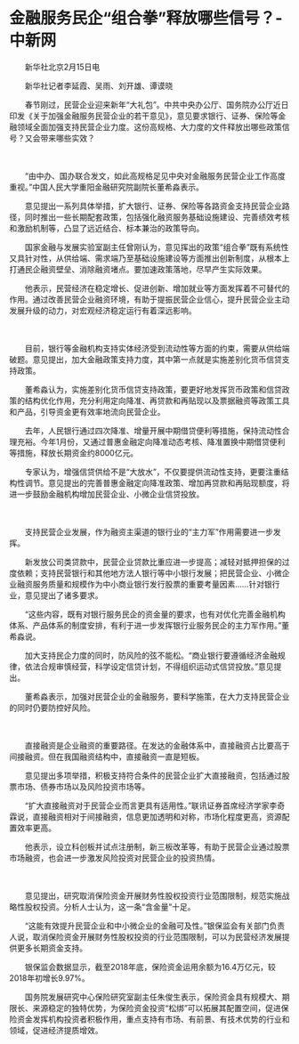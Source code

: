 # 金融服务民企“组合拳”释放哪些信号？-中新网

　　新华社北京2月15日电

　　新华社记者李延霞、吴雨、刘开雄、谭谟晓

　　春节刚过，民营企业迎来新年“大礼包”。中共中央办公厅、国务院办公厅近日印发《关于加强金融服务民营企业的若干意见》，意见要求银行、证券、保险等金融领域全面加强支持民营企业力度。这份高规格、大力度的文件释放出哪些政策信号？又会带来哪些实效？

　　

　　“由中办、国办联合发文，如此高规格足见中央对金融服务民营企业工作高度重视。”中国人民大学重阳金融研究院副院长董希淼表示。

　　意见提出一系列具体举措，扩大银行、证券、保险等各路资金支持民营企业路径，同时推出一些长期配套政策，包括强化融资服务基础设施建设、完善绩效考核和激励机制等，凸显了远近结合、标本兼治的政策导向。

　　国家金融与发展实验室副主任曾刚认为，意见挥出的政策“组合拳”既有系统性又具针对性，从供给端、需求端乃至基础设施建设等方面推出创新制度，从根本上打通民企融资壁垒、消除融资堵点。要加速政策落地，尽早产生实际效果。

　　他表示，民营经济在稳定增长、促进创新、增加就业等方面发挥着不可替代的作用。通过改善民营企业融资环境，有助于提振民营企业信心，提升民营企业主动发展升级的动力，对宏观经济稳定运行有着深远影响。

　　

　　目前，银行等金融机构支持实体经济受到流动性等方面的约束，需要从供给端破题。意见提出，加大金融政策支持力度，其中第一点就是实施差别化货币信贷支持政策。

　　董希淼认为，实施差别化货币信贷支持政策，要更好地发挥货币政策和信贷政策的结构优化作用，充分利用定向降准、再贷款和再贴现以及票据融资等政策工具和产品，引导资金更有效率地流向民营企业。

　　去年，人民银行通过四次降准、增量开展中期借贷便利等措施，保持流动性合理充裕。今年1月份，又通过普惠金融定向降准动态考核、降准置换中期借贷便利等措施，释放长期资金约8000亿元。

　　专家认为，增强信贷供给不是“大放水”，不仅要提供流动性支持，更要注重结构性调节。意见提出的完善普惠金融定向降准政策、增加再贷款和再贴现额度，将进一步鼓励金融机构增加民营企业、小微企业信贷投放。

　　

　　支持民营企业发展，作为融资主渠道的银行业的“主力军”作用需要进一步发挥。

　　新发放公司类贷款中，民营企业贷款比重应进一步提高；减轻对抵押担保的过度依赖；支持民营银行和其他地方法人银行等中小银行发展；把民营企业、小微企业融资服务质量和规模作为中小商业银行发行股票的重要考量因素……针对银行业，意见提出了诸多要求。

　　“这些内容，既有对银行服务民企的资金量的要求，也有对优化完善金融机构体系、产品体系的制度安排，有利于进一步发挥银行业服务民企的主力军作用。”董希淼说。

　　加大支持民企力度的同时，防风险的弦不能松。“商业银行要遵循经济金融规律，依法合规审慎经营，科学设定信贷计划，不得组织运动式信贷投放。”意见提出。

　　董希淼表示，加强对民营企业的金融服务，要科学施策，在大力支持民营企业的同时仍要防控好风险。

　　

　　直接融资是企业融资的重要路径。在发达的金融体系中，直接融资占比要高于间接融资。但在我国融资结构中，直接融资一直是短板。

　　意见提出多项举措，积极支持符合条件的民营企业扩大直接融资，包括通过股票市场、债券市场以及风险投资市场等。

　　“扩大直接融资对于民营企业而言更具有适用性。”联讯证券首席经济学家李奇霖说，直接融资相对于间接融资，信息更加透明和对称，市场化程度更高，资源配置效率更高。

　　他表示，设立科创板并试点注册制，新三板改革等，有助于民营企业通过股票市场融资，也会进一步激发风险投资对民营企业的投资热情。

　　

　　意见提出，研究取消保险资金开展财务性股权投资行业范围限制，规范实施战略性股权投资。分析人士认为，这一条“含金量”十足。

　　“这能有效提升民营企业和中小微企业的金融可及性。”银保监会有关部门负责人说，取消保险资金开展财务性股权投资的行业范围限制，可以为民营经济发展提供更多长期资金支持。

　　银保监会数据显示，截至2018年底，保险资金运用余额为16.4万亿元，较2018年初增长9.97%。

　　国务院发展研究中心保险研究室副主任朱俊生表示，保险资金具有规模大、期限长、来源稳定的独特优势，为保险资金投资“松绑”可以拓展其配置空间，促进保险资金发挥机构投资者积极作用，重点支持有市场、有前景、有技术优势的行业和领域，促进经济提质增效。

　　
